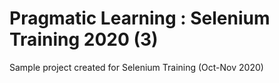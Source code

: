 # Pragmatic Learning : Selenium Training 2020 (3)
Sample project created for Selenium Training (Oct-Nov 2020)
